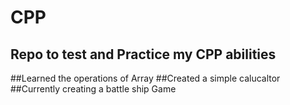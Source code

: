 # CPP

## Repo  to test and Practice my CPP abilities

##Learned the operations of Array
##Created a simple calucaltor
##Currently creating a battle ship Game
